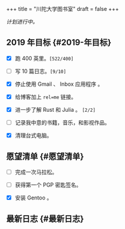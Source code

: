 +++
title = "川陀大学图书室"
draft = false
+++

_计划进行中。_


## 2019 年目标 {#2019-年目标}

-   [X] 跑 400 英里。<code>[522/400]</code>
-   [ ] 写 10 篇日志。<code>[9/10]</code>
-   [X] 停止使用 Gmail 、 Inbox 应用程序 。
-   [X] 给博客加上 `rel=me` 链接。
-   [X] 进一步了解 Rust 和 Julia 。 <code>[2/2]</code>
-   [ ] 记录我中意的书籍，音乐，和影视作品。
-   [X] 清理台式电脑。


## 愿望清单 {#愿望清单}

-   [ ] 完成一次马拉松。
-   [ ] 获得第一个 PGP 密匙签名。
-   [X] 安装 Gentoo 。


## 最新日志 {#最新日志}
